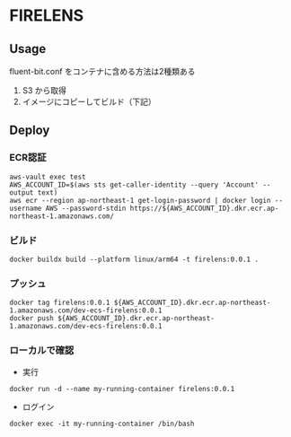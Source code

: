 # FIRELENS

## Usage
fluent-bit.conf をコンテナに含める方法は2種類ある
1. S3 から取得
2. イメージにコピーしてビルド（下記）

## Deploy

### ECR認証
```
aws-vault exec test
AWS_ACCOUNT_ID=$(aws sts get-caller-identity --query 'Account' --output text)
aws ecr --region ap-northeast-1 get-login-password | docker login --username AWS --password-stdin https://${AWS_ACCOUNT_ID}.dkr.ecr.ap-northeast-1.amazonaws.com/
```

### ビルド
```
docker buildx build --platform linux/arm64 -t firelens:0.0.1 .
```

### プッシュ
```
docker tag firelens:0.0.1 ${AWS_ACCOUNT_ID}.dkr.ecr.ap-northeast-1.amazonaws.com/dev-ecs-firelens:0.0.1
docker push ${AWS_ACCOUNT_ID}.dkr.ecr.ap-northeast-1.amazonaws.com/dev-ecs-firelens:0.0.1
```

### ローカルで確認
* 実行
```
docker run -d --name my-running-container firelens:0.0.1
```
* ログイン
```
docker exec -it my-running-container /bin/bash
```